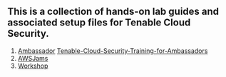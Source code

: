 ## This is a collection of hands-on lab guides and associated setup files for Tenable Cloud Security.

1.  [Ambassador](/ambassador/README.md)
        [Tenable-Cloud-Security-Training-for-Ambassadors](wiki/ambassador)
1.  [AWSJams](/jams/README.md)
1.  [Workshop](/workshop/README.md)
